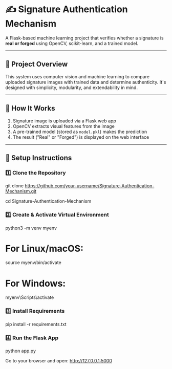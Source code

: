 # ✍️ Signature Authentication Mechanism

A Flask-based machine learning project that verifies whether a signature is **real or forged** using OpenCV, scikit-learn, and a trained model.

---

## 🚀 Project Overview

This system uses computer vision and machine learning to compare uploaded signature images with trained data and determine authenticity. It's designed with simplicity, modularity, and extendability in mind.

---

## 🧠 How It Works

1. Signature image is uploaded via a Flask web app
2. OpenCV extracts visual features from the image
3. A pre-trained model (stored as `model.pkl`) makes the prediction
4. The result ("Real" or "Forged") is displayed on the web interface

---

## 🔧 Setup Instructions

### 1️⃣ Clone the Repository

git clone https://github.com/your-username/Signature-Authentication-Mechanism.git

cd Signature-Authentication-Mechanism


### 2️⃣ Create & Activate Virtual Environment

python3 -m venv myenv

# For Linux/macOS:
source myenv/bin/activate

# For Windows:
myenv\Scripts\activate


### 3️⃣ Install Requirements

pip install -r requirements.txt

### 4️⃣ Run the Flask App

python app.py


Go to your browser and open:
http://127.0.0.1:5000




